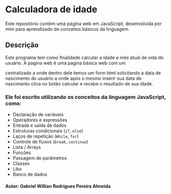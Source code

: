 # Calculadora de idade

Este repositório contém uma página web em JavaScript, desenvolvida por mim para aprendizado de conceitos básicos da linguagem.

## Descrição

Este programa tem como finalidade calcular a idade e mês atual de vida do usuário. A pagina web é uma pagina básica web com um <main> centralizado a onde dentro dele temos um form html solicitando a data de nascimento do usuário a onde após o mesmo inserir sua data de nascimento clica no botão calcular e recebe o resultado de sua idade.

### Ele foi escrito utilizando os conceitos da linguagem JavaScript, como:
- Declaração de variáveis
- Operadores e expressões
- Entrada e saída de dados
- Estruturas condicionais (`if`, `else`)
- Laços de repetição (`While`, `for`)
- Controle de fluxos (`break`, `continue`)
- Lista / Arrays
- Funções
- Passagem de parâmetros
- Classes
- Libs
- Banco de dados

#### Autor: Gabriel Willian Rodrigues Pereira Almeida
